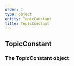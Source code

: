 ```yaml
---
order: 1
type: object
entity: TopicConstant
title: TopicConstant
---
```


## TopicConstant

### The TopicConstant object
